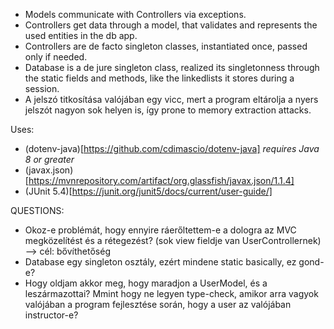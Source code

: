 * Models communicate with Controllers via exceptions.
* Controllers get data through a model, that validates and represents the used entities in the db app.
* Controllers are de facto singleton classes, instantiated once, passed only if needed.
* Database is a de jure singleton class, realized its singletonness through the static fields and methods, like the linkedlists it stores during a session.
* A jelszó titkosítása valójában egy vicc, mert a program eltárolja a nyers jelszót nagyon sok helyen is, így prone to memory extraction attacks.

Uses:
* (dotenv-java)[https://github.com/cdimascio/dotenv-java] *requires Java 8 or greater*
* (javax.json)[https://mvnrepository.com/artifact/org.glassfish/javax.json/1.1.4]
* (JUnit 5.4)[https://junit.org/junit5/docs/current/user-guide/]

QUESTIONS:
* Okoz-e problémát, hogy ennyire ráerőltettem-e a dologra az MVC megközelítést és a rétegezést? (sok view fieldje van UserControllernek) --> cél: bővíthetőség
* Database egy singleton osztály, ezért mindene static basically, ez gond-e?
* Hogy oldjam akkor meg, hogy maradjon a UserModel, és a leszármazottai? Mmint hogy ne legyen type-check, amikor arra vagyok valójában a program fejlesztése során, hogy a user az valójában instructor-e?
